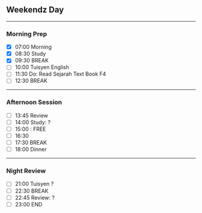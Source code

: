  ## Weekendz Day
---
### Morning Prep

- [x] 07:00 Morning
- [x] 08:30 Study
- [x] 09:30 BREAK
- [ ] 10:00 Tuisyen English
- [ ] 11:30 Do: Read Sejarah Text Book F4
- [ ] 12:30 BREAK
---
### Afternoon Session

- [ ] 13:45 Review
- [ ] 14:00 Study: ?
- [ ] 15:00 : FREE
- [ ] 16:30 
- [ ] 17:30 BREAK
- [ ] 18:00 Dinner
---
### Night Review

- [ ] 21:00 Tuisyen ?
- [ ] 22:30 BREAK
- [ ] 22:45 Review: ?
- [ ] 23:00 END